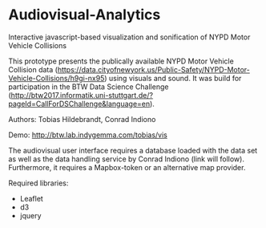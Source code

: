 # Audiovisual-Analytics
Interactive javascript-based visualization and sonification of NYPD Motor Vehicle Collisions

This prototype presents the publically available NYPD Motor Vehicle Collision data (https://data.cityofnewyork.us/Public-Safety/NYPD-Motor-Vehicle-Collisions/h9gi-nx95) using visuals and sound. It was build for participation in the BTW Data Science Challenge (http://btw2017.informatik.uni-stuttgart.de/?pageId=CallForDSChallenge&language=en).

Authors: Tobias Hildebrandt, Conrad Indiono

Demo: http://btw.lab.indygemma.com/tobias/vis

The audiovisual user interface requires a database loaded with the data set as well as the data handling service by Conrad Indiono (link will follow). Furthermore, it requires a Mapbox-token or an alternative map provider. 

Required libraries:
* Leaflet
* d3
* jquery
